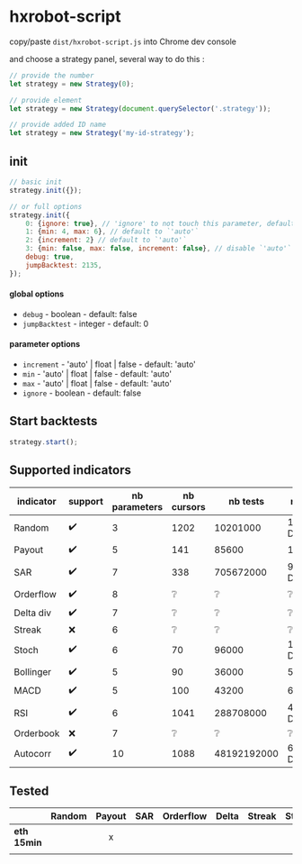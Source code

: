 # hxrobot-script

copy/paste `dist/hxrobot-script.js` into Chrome dev console

and choose a strategy panel, several way to do this :

```javascript
// provide the number
let strategy = new Strategy(0);

// provide element
let strategy = new Strategy(document.querySelector('.strategy'));

// provide added ID name
let strategy = new Strategy('my-id-strategy');
```

## init

```javascript
// basic init
strategy.init({});

// or full options
strategy.init({
    0: {ignore: true}, // 'ignore' to not touch this parameter, default to `false`
    1: {min: 4, max: 6}, // default to `'auto'`
    2: {increment: 2} // default to `'auto'`
    3: {min: false, max: false, increment: false}, // disable `'auto'` mode
    debug: true,
    jumpBacktest: 2135,
});
```

#### global options

- `debug` - boolean - default: false
- `jumpBacktest` - integer - default: 0

#### parameter options

- `increment` - 'auto' | float | false - default: 'auto'
- `min` - 'auto' | float | false - default: 'auto'
- `max` - 'auto' | float | false - default: 'auto'
- `ignore` - boolean - default: false

## Start backtests

```javascript
strategy.start();
```

## Supported indicators

| indicator | support | nb parameters | nb cursors | nb tests | nb days |
|-----------|---------|---------------|------------|----------|---------|
| Random | :heavy_check_mark: | 3 | 1202 | 10201000 | 1416 Days |
| Payout | :heavy_check_mark: | 5 | 141 | 85600 | 12 Days |
| SAR | :heavy_check_mark: | 7 | 338 | 705672000 | 98010 Days |
| Orderflow | :heavy_check_mark: | 8 | :grey_question: | :grey_question: | :grey_question: |
| Delta div | :heavy_check_mark: | 7 | :grey_question: | :grey_question: | :grey_question: |
| Streak | :x: | 6 | :grey_question: | :grey_question: | :grey_question: |
| Stoch | :heavy_check_mark: | 6 | 70 | 96000 | 13.3 Days |
| Bollinger | :heavy_check_mark: | 5 | 90 | 36000 | 5 Days |
| MACD | :heavy_check_mark: | 5 | 100 | 43200 | 6 Days |
| RSI | :heavy_check_mark: | 6 | 1041 | 288708000 | 40098 Days |
| Orderbook | :x: | 7 | :grey_question: | :grey_question: | :grey_question: |
| Autocorr | :heavy_check_mark: | 10 | 1088 | 48192192000 | 6693360 Days |

## Tested

|               | Random | Payout | SAR | Orderflow | Delta | Streak | Stoch | Bollinger | MACD | RSI | Orderbook | Autocorr |
|---------------|:------:|:------:|:---:|:---------:|:-----:|:------:|:-----:|:---------:|:----:|:---:|:---------:|:--------:|
| **eth 15min** |        |    x   |     |           |       |        |  x    |           |  x   |     |           |          |
|               |        |        |     |           |       |        |       |           |      |     |           |          |